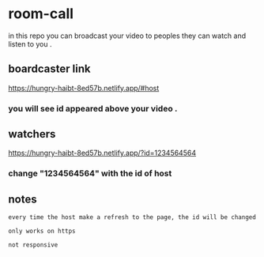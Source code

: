 # room-call
in this repo you can broadcast your video to peoples they can watch and listen to you .

## boardcaster link
  https://hungry-haibt-8ed57b.netlify.app/#host
 ### you will see id appeared above your video .
  
## watchers
  https://hungry-haibt-8ed57b.netlify.app/?id=1234564564
### change "1234564564" with the id of host

## notes
    every time the host make a refresh to the page, the id will be changed
    
    only works on https
    
    not responsive
  
